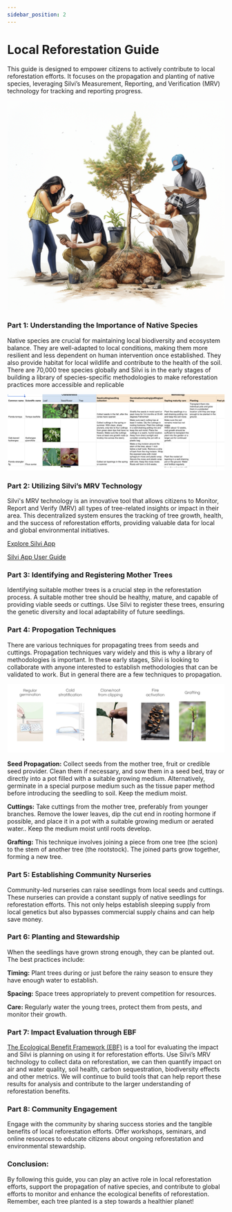 ```yaml
---
sidebar_position: 2
---
```


# Local Reforestation Guide 

This guide is designed to empower citizens to actively contribute to local reforestation efforts. It focuses on the propagation and planting of native species, leveraging Silvi’s Measurement, Reporting, and Verification (MRV) technology for tracking and reporting progress.

![Reforestation Guide Cover Photo](./img/Reforestation%20Guide%20Cover%20Photo.png)

### Part 1: Understanding the Importance of Native Species 

Native species are crucial for maintaining local biodiversity and ecosystem balance. They are well-adapted to local conditions, making them more resilient and less dependent on human intervention once established. They also provide habitat for local wildlife and contribute to the health of the soil. There are 70,000 tree species globally and Silvi is in the early stages of building a library of species-specific methodologies to make reforestation practices more accessible and replicable 

![Species Breakdown](./img/Species%20Breakdown.png)

### Part 2: Utilizing Silvi’s MRV Technology 

Silvi's MRV technology is an innovative tool that allows citizens to Monitor, Report and Verify (MRV) all types of tree-related insights or impact in their area. This decentralized system ensures the tracking of tree growth, health, and the success of reforestation efforts, providing valuable data for local and global environmental initiatives. 

[Explore Silvi App](https://app.silvi.earth/login) 

[Silvi App User Guide](./User%20Guide/)

### Part 3: Identifying and Registering Mother Trees

Identifying suitable mother trees is a crucial step in the reforestation process. A suitable mother tree should be healthy, mature, and capable of providing viable seeds or cuttings. Use Silvi to register these trees, ensuring the genetic diversity and local adaptability of future seedlings.

### Part 4: Propogation Techniques 

There are various techniques for propagating trees from seeds and cuttings. Propagation techniques vary widely and this is why a library of methodologies is important. In these early stages, Silvi is looking to collaborate with anyone interested to establish methodologies that can be validated to work. But in general there are a few techniques to propagation.

![Propogation Techniques](./img/GraftingTechniques.png)

**Seed Propagation:** Collect seeds from the mother tree, fruit or credible seed provider. Clean them if necessary, and sow them in a seed bed, tray or directly into a pot filled with a suitable growing medium. Alternatively, germinate in a special purpose medium such as the tissue paper method before introducing the seedling to soil. Keep the medium moist. 

**Cuttings:** Take cuttings from the mother tree, preferably from younger branches. Remove the lower leaves, dip the cut end in rooting hormone if possible, and place it in a pot with a suitable growing medium or aerated water.. Keep the medium moist until roots develop.

**Grafting:** This technique involves joining a piece from one tree (the scion) to the stem of another tree (the rootstock). The joined parts grow together, forming a new tree.


### Part 5: Establishing Community Nurseries 

Community-led nurseries can raise seedlings from local seeds and cuttings. These nurseries can provide a constant supply of native seedlings for reforestation efforts. This not only helps establish sleeping supply from local genetics but also bypasses commercial supply chains and can help save money. 

### Part 6: Planting and Stewardship 

When the seedlings have grown strong enough, they can be planted out. The best practices include:

**Timing:** Plant trees during or just before the rainy season to ensure they have enough water to establish.

**Spacing:** Space trees appropriately to prevent competition for resources.

**Care:** Regularly water the young trees, protect them from pests, and monitor their growth.

### Part 7: Impact Evaluation through EBF

[The Ecological Benefit Framework (EBF)](https://ebfcommons.org/) is a tool for evaluating the impact and Silvi is planning on using it for reforestation efforts. Use Silvi’s MRV technology to collect data on reforestation, we can then quantify impact on air and water quality, soil health, carbon sequestration, biodiversity effects and other metrics. We will continue to build tools that can help report these results for analysis and contribute to the larger understanding of reforestation benefits.

### Part 8: Community Engagement 

Engage with the community by sharing success stories and the tangible benefits of local reforestation efforts. Offer workshops, seminars, and online resources to educate citizens about ongoing reforestation and environmental stewardship.

### Conclusion: 

By following this guide, you can play an active role in local reforestation efforts, support the propagation of native species, and contribute to global efforts to monitor and enhance the ecological benefits of reforestation. Remember, each tree planted is a step towards a healthier planet! 


